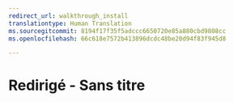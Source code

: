```yaml
---
redirect_url: walkthrough_install
translationtype: Human Translation
ms.sourcegitcommit: 8194f17f35f5adccc6650720e85a880cbd9808cc
ms.openlocfilehash: 66c618e7572b413896dcdc48be20d94f83f945d8

---
```


# Redirigé - Sans titre


<!--HONumber=Jun16_HO4-->



